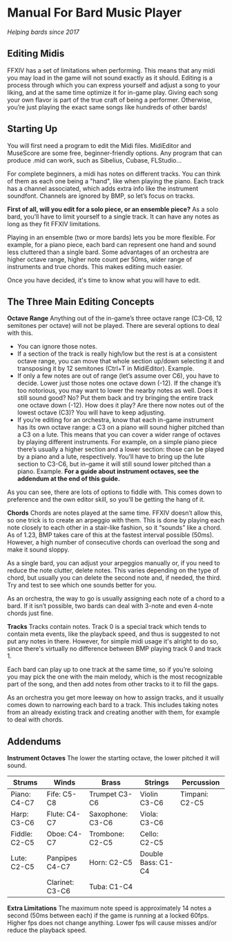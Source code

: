 # Manual For Bard Music Player
_Helping bards since 2017_

## Editing Midis
FFXIV has a set of limitations when performing. This means that any midi you may load in the game will not sound exactly as it should. Editing is a process through which you can express yourself and adjust a song to your liking, and at the same time optimize it for in-game play. Giving each song your own flavor is part of the true craft of being a performer. Otherwise, you’re just playing the exact same songs like hundreds of other bards!

## Starting Up
You will first need a program to edit the Midi files. MidiEditor and MuseScore are some free, beginner-friendly options. Any program that can produce .mid can work, such as Sibelius, Cubase, FLStudio...

For complete beginners, a midi has notes on different tracks. You can think of them as each one being a "hand", like when playing the piano. Each track has a channel associated, which adds extra info like the instrument soundfont. Channels are ignored by BMP, so let’s focus on tracks.

**First of all, will you edit for a solo piece, or an ensemble piece?** As a solo bard, you’ll have to limit yourself to a single track. It can have any notes as long as they fit FFXIV limitations.

Playing in an ensemble (two or more bards) lets you be more flexible. For example, for a piano piece, each bard can represent one hand and sound less cluttered than a single bard. Some advantages of an orchestra are higher octave range, higher note count per 50ms, wider range of instruments and true chords. This makes editing much easier.

Once you have decided, it's time to know what you will have to edit.

## The Three Main Editing Concepts
**Octave Range**
Anything out of the in-game’s three octave range (C3-C6, 12 semitones per octave) will not be played. There are several options to deal with this.

- You can ignore those notes.
- If a section of the track is really high/low but the rest is at a consistent octave range, you can move that whole section up/down selecting it and transposing it by 12 semitones (Ctrl+T in MidiEditor). Example.
- If only a few notes are out of range (let’s assume over C6), you have to decide. Lower just those notes one octave down (-12). If the change it’s too notorious, you may want to lower the nearby notes as well. Does it still sound good? No? Put them back and try bringing the entire track one octave down (-12). How does it play? Are there now notes out of the lowest octave (C3)? You will have to keep adjusting.
- If you’re editing for an orchestra, know that each in-game instrument has its own octave range: a C3 on a piano will sound higher pitched than a C3 on a lute. This means that you can cover a wider range of octaves by playing different instruments. For example, on a simple piano piece there’s usually a higher section and a lower section: those can be played by a piano and a lute, respectively. You’ll have to bring up the lute section to C3-C6, but in-game it will still sound lower pitched than a piano. Example.
**For a guide about instrument octaves, see the addendum at the end of this guide.**

As you can see, there are lots of options to fiddle with. This comes down to preference and the own editor skill, so you’ll be getting the hang of it.

**Chords**
Chords are notes played at the same time. FFXIV doesn’t allow this, so one trick is to create an arpeggio with them. This is done by playing each note closely to each other in a stair-like fashion, so it “sounds” like a chord. As of 1.23, BMP takes care of this at the fastest interval possible (50ms). However, a high number of consecutive chords can overload the song and make it sound sloppy.

As a single bard, you can adjust your arpeggios manually or, if you need to reduce the note clutter, delete notes. This varies depending on the type of chord, but usually you can delete the second note and, if needed, the third. Try and test to see which one sounds better for you.

As an orchestra, the way to go is usually assigning each note of a chord to a bard. If it isn’t possible, two bards can deal with 3-note and even 4-note chords just fine.

**Tracks**
Tracks contain notes. Track 0 is a special track which tends to contain meta events, like the playback speed, and thus is suggested to not put any notes in there. However, for simple midi usage it's alright to do so, since there's virtually no difference between BMP playing track 0 and track 1.

Each bard can play up to one track at the same time, so if you’re soloing you may pick the one with the main melody, which is the most recognizable part of the song, and then add notes from other tracks to it to fill the gaps.

As an orchestra you get more leeway on how to assign tracks, and it usually comes down to narrowing each bard to a track. This includes taking notes from an already existing track and creating another with them, for example to deal with chords.

## Addendums
**Instrument Octaves**
The lower the starting octave, the lower pitched it will sound.

| Strums | Winds | Brass | Strings | Percussion |
| ----- | ----- | ----- | ----- | ----- |
| Piano: C4-C7 | Fife: C5-C8 | Trumpet C3-C6 | Violin C3-C6 | Timpani: C2-C5 |
| Harp: C3-C6 | Flute: C4-C7 | Saxophone: C3-C6 | Viola: C3-C6 |
| Fiddle: C2-C5 | Oboe: C4-C7 | Trombone: C2-C5 | Cello: C2-C5 |
| Lute: C2-C5 | Panpipes C4-C7 | Horn: C2-C5 | Double Bass: C1-C4 |
| | Clarinet: C3-C6 | Tuba: C1-C4 |

**Extra Limitations**
The maximum note speed is approximately 14 notes a second (50ms between each) if the game is running at a locked 60fps. Higher fps does not change anything. Lower fps will cause misses and/or reduce the playback speed.
